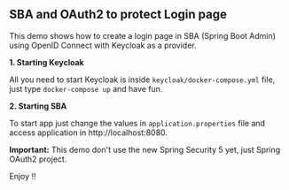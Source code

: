 ## SBA and OAuth2 to protect Login page
This demo shows how to create a login page in SBA (Spring Boot Admin) using OpenID Connect with 
Keycloak as a provider. 

**1. Starting Keycloak**

All you need to start Keycloak is inside `keycloak/docker-compose.yml` file, just type `docker-compose up` and have fun.

**2. Starting SBA**

To start app just change the values in `application.properties` file and access application in http://localhost:8080.

**Important:** This demo don't use the new Spring Security 5 yet, just Spring OAuth2 project. 




Enjoy !!
